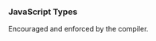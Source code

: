 <DIV class="">
<H3><A name="JavaScript_Types" id="JavaScript_Types">JavaScript Types</A></H3>
<DIV style="display:inline;" class="">Encouraged and enforced by the compiler.</DIV>
<DIV class=""><DIV class="stylepoint_body" name="JavaScript_Types__body" id="JavaScript_Types__body" style="display: none">
<a name="JsTypes"></a>
<p>When documenting a type in JSDoc, be as specific and accurate as
          possible. The types we support are based on the
<a href="http://www.google.com/url?sa=D&amp;q=http://wiki.ecmascript.org/doku.php?id=spec:spec">
            EcmaScript 4 spec</a>.</p>
<P class="">
<SPAN class="stylepoint_subsection">The JavaScript Type Language</SPAN>
<p>The ES4 proposal contained a language for specifying JavaScript
            types. We use this language in JsDoc to express the types.</p>

<p></p>
<table border="1" style="border-collapse:collapse" cellpadding="4">
            
<tr>
<th>Syntax Name</th>
<th>Syntax</th>
<th>Description</th>
<th style="min-width: 100px">Allows null?</th>
<th>Deprecated Syntaxes</th>
</tr>
            
            
<tr>
<td>Primitive Type</td>
<td>
                  There are 5 primitive types in JavaScript:
<code>{null}</code>,
<code>{undefined}</code>,
<code>{boolean}</code>,
<code>{number}</code>, and
<code>{string}</code>.
</td>
<td>Simply the name of a type.</td>
<td>Only<code>{null}</code>.<br>
                  The other primitive types are not nullable.</td>
<td></td>
</tr>

<tr>
<td>Instance Type</td>
<td>
<code>{Object}</code><br>
                  An instance of Object, or null.<p></p>
<code>{Function}</code><br>
                  An instance of Function, or null.<p></p>
<code>{EventTarget}</code><br>
                  An instance of a constructor that implements the EventTarget
                  interface, or null.
</td>
<td>An instance of a constructor or interface function.<p></p>

                Constructor functions are functions defined with the
<code>@constructor</code> JSDoc tag.
                Interface functions are functions defined with the
<code>@interface</code> JSDoc tag.<p></p>

<p>By default, instance types will accept null, but including the
<code>?</code> is recommended because it is more explicit.
</p>

<p>Whenever possible, avoid using<code>Object</code> in favor
                  of a more specific existing type or a newly defined record
                  type.<br>
                  Also avoid using<code>Function</code> in favor of the
                  more specific<code>function(...): ...</code>.</p>
</td>
<td>Yes.</td>
<td></td>
</tr>

<tr>
<td>Enum Type</td>
<td>
<code>{goog.events.EventType}</code><br>
                  One of the properties of the object literal initializer
                  of<code>goog.events.EventType</code>.
</td>
<td>
<p>An enum must be initialized as an object literal, or as an
                    alias of another enum, annotated with the<code>@enum</code>
                    JSDoc tag. The properties of this literal are the instances
                    of the enum. The syntax of the enum is defined
<a href="#enums">below</a>.</p>
<p>Note that this is one of the few things in our type system
                    that were not in the ES4 spec.</p>
</td>
<td>Depends on the referenced type.<code>@enum {string}</code>
                  or<code>@enum {number}</code> is not nullable by default,
                  while<code>@enum {Object}</code> is.</td>
<td></td>
</tr>

<tr>
<td>Type Application</td>
<td>
<code>{?Array&lt;string&gt;}</code><br>A nullable array of
                  strings.<p></p>
<code>{!Object&lt;string, number&gt;}</code><br>A non-null
                  object in which the keys are strings and the values are
                  numbers.<p></p>
<code>{!goog.structs.Set&lt;!YourType&gt;}</code><br>A non-null
                  Set of non-null instances of YourType.
</td>
<td>Parameterizes a type, by applying a set of type arguments
                  to that type. The idea is analogous to generics in Java. The
                  dot before the<code>&lt;</code> (e.g.
<code>{!Array.&lt;string&gt;}</code>) is optional.
</td>
<td>
                  Depends on the type being parameterized (<code>?Object</code>
                  vs.<code>!Object</code>) and on the type arguments used to
                  parameterize it (<code>?YourType</code> vs.
<code>!YourType</code>,<code>number</code> vs.
<code>?number</code>).
</td>
<td></td>
</tr>

<tr>
<td>Type Union</td>
<td>
<code>{(number|boolean)}</code><br>A number or a boolean.
</td>
<td>Indicates that a value might have type A OR type B.<p></p>

                  The parentheses may be omitted at the top-level
                  expression, but the parentheses should be included in
                  sub-expressions to avoid ambiguity.<br>
<code>{number|boolean}</code><br>
<code>{function(): (number|boolean)}</code>
</td>
<td>Only when any of the types in the union is already
                  nullable.</td>
<td>
<code>{(number,boolean)}</code>,<br>
<code>{(number||boolean)}</code>
</td>
</tr>

<tr>
<td>Nullable type</td>
<td>
<code>{?number}</code><br> A number or null.
</td>
<td>
<p>Shorthand for the union of the null type with any
                    other type. This is just syntactic sugar.</p>
<p>Note that the following are already nullable, and thus
                    prepending<code>?</code> is redundant, but is recommended
                    so that the intent is clear and explicit:
<DIV class=""><PRE>?Object, ?Array, ?Function</PRE></DIV></p>
</td>
<td>Yes.</td>
<td>
<code>{number?}</code>
</td>
</tr>

<tr>
<td>Non-nullable type</td>
<td>
<code>{!Object}</code><br> An Object, but never the
<code>null</code> value.
</td>
<td>
<p>Filters null out of nullable types. Most often used
                    with instance types, which are nullable by default.</p>
<p>Note that the following are already non-nullable, and thus
                    prepending<code>!</code> is redundant:
<DIV class=""><PRE class="badcode">!number, !string, !boolean, !{foo: string}, !function()</PRE></DIV></p>
</td>
<td>No.</td>
<td>
<code>{Object!}</code>
</td>
</tr>

<tr>
<td>Record Type</td>
<td>
<code>{{myNum: number, myObject}}</code>
<br>An anonymous type with the given type members.
</td>
<td>
<p>Indicates that the value has the specified members with the
                    specified types. In this case,<code>myNum</code> with a
                    type<code>number</code> and<code>myObject</code> with any
                    type.</p>
<p>Notice that the braces are part of the type syntax. For
                    example, to denote an<code>Array</code> of objects that
                    have a<code>length</code> property, you might write
<code>Array&lt;{length}&gt;</code>.</p>
</td>
<td>No.</td>
<td></td>
</tr>

<tr>
<td>Function Type</td>
<td>
<code>{function(string, boolean)}</code><br>
                  A function that takes two arguments (a string and a boolean),
                  and has an unknown return value.<br>
</td>
<td>
<p>Specifies a function.</p>
<p>Also note the difference between<code>{function()}</code>
                    and<code>{Function}</code>. The latter is an instance type
                    and is nullable by default.<code>function(...)</code>
                    should be used instead of<code>Function</code> whenever
                    possible because it provides more type information about its
                    parameters and return value.</p>
</td>
<td>No.</td>
<td></td>
</tr>

<tr>
<td>Function Return Type</td>
<td>
<code>{function(): number}</code><br>
                  A function that takes no arguments and returns a number.<br>
</td>
<td>Specifies a function return type.</td>
<td>
<code>function(...)</code> is not nullable. Nullability
                  of the return type is determined by the type itself.</td>
<td></td>
</tr>

<tr>
<td>Function<code>this</code> Type</td>
<td>
<code>{function(this:goog.ui.Menu, string)}</code><br>
                  A function that takes one argument (a string), and executes
                  in the context of a goog.ui.Menu.
</td>
<td>Specifies the context type of a function type.</td>
<td>
<code>function(...)</code> is not nullable.
<code>this</code> can be null.</td>
<td></td>
</tr>

<tr>
<td>Function<code>new</code> Type</td>
<td>
<code>{function(new:goog.ui.Menu, string)}</code><br>
                  A constructor that takes one argument (a string), and
                  creates a new instance of goog.ui.Menu when called
                  with the 'new' keyword.
</td>
<td>Specifies the constructed type of a constructor.</td>
<td>
<code>function(...)</code> is not nullable.</td>
<td></td>
</tr>

<tr>
<td>Variable arguments</td>
<td>
<code>{function(string, ...number): number}</code><br>
                  A function that takes one argument (a string), and then a
                  variable number of arguments that must be numbers.
</td>
<td>Specifies variable arguments to a function.</td>
<td>
<code>function(...)</code> is not nullable. Nullability
                  of the arguments is determined by the type annotation
                  after the<code>...</code>
</td>
<td></td>
</tr>

<tr>
<td>
<a name="var-args-annotation"></a>
                  Variable arguments (in<code>@param</code> annotations)
</td>
<td>
<code>@param {...number} var_args</code><br>
                  A variable number of arguments to an annotated function.
</td>
<td>
                  Specifies that the annotated function accepts a variable
                  number of arguments.
</td>
<td>Determined by the type annotation after the ellipsis.</td>
<td></td>
</tr>

<tr>
<td>Function<a href="#optional">optional arguments</a>
</td>
<td>
<code>{function(?string=, number=)}</code><br>
                  A function that takes one optional, nullable string and one
                  optional number as arguments. The<code>=</code> syntax is
                  only for<code>function</code> type declarations.
</td>
<td>Specifies optional arguments to a function.</td>
<td>
<code>function(...)</code> is not nullable. Nullability of
                  arguments is determined by the unadorned type annotation.
                  See<a href="#optional">nullable vs. optional</a> for more
                  information.</td>
<td></td>
</tr>

<tr>
<td>
<a name="optional-arg-annotation"></a>
                  Function<a href="#optional">optional arguments</a>
                  (in<code>@param</code> annotations)
</td>
<td>
<code>@param {number=} opt_argument</code><br>
                  An optional parameter of type<code>number</code>.
</td>
<td>Specifies that the annotated function accepts an optional
                  argument.</td>
<td>Same as above.</td>
<td></td>
</tr>

<tr>
<td>The ALL type</td>
<td><code>{*}</code></td>
<td>Indicates that the variable can take on any type.</td>
<td>Yes.</td>
<td></td>
</tr>

<tr>
<td>The UNKNOWN type</td>
<td><code>{?}</code></td>
<td>Indicates that the variable can take on any type,
                    and the compiler should not type-check any uses of it.</td>
<td>Yes.</td>
<td></td>
</tr>
            
</table>
</P>
<P class="">
<SPAN class="stylepoint_subsection">Types in JavaScript</SPAN>
<p></p>
<table border="1" style="border-collapse:collapse" cellpadding="4">
            
<tr>
<th>Type Example</th>
<th>Value Examples</th>
<th>Description</th>
</tr>
            
            

<tr>
<td>number</td>
<td>
<DIV class=""><PRE>1
1.0
-5
1e5
Math.PI</PRE></DIV>
</td>
<td></td>
</tr>

<tr>
<td>Number</td>
<td>
<DIV class=""><PRE>new Number(true)</PRE></DIV>
</td>
<td>
<a href="#Wrapper_objects_for_primitive_types">
                    Number object
</a>
</td>
</tr>

<tr>
<td>string</td>
<td>
<DIV class=""><PRE>'Hello'
"World"
String(42)</PRE></DIV>
</td>
<td>
                  String value
</td>
</tr>

<tr>
<td>String</td>
<td>
<DIV class=""><PRE>new String('Hello')
new String(42)</PRE></DIV>
</td>
<td>
<a href="#Wrapper_objects_for_primitive_types">
                    String object
</a>
</td>
</tr>

<tr>
<td>boolean</td>
<td>
<DIV class=""><PRE>true
false
Boolean(0)</PRE></DIV>
</td>
<td>
                  Boolean value
</td>
</tr>

<tr>
<td>Boolean</td>
<td>
<DIV class=""><PRE>new Boolean(true)</PRE></DIV>
</td>
<td>
<a href="#Wrapper_objects_for_primitive_types">
                    Boolean object
</a>
</td>
</tr>

<tr>
<td>RegExp</td>
<td>
<DIV class=""><PRE>new RegExp('hello')
/world/g</PRE></DIV>
</td>
<td>
</td>
</tr>

<tr>
<td>Date</td>
<td>
<DIV class=""><PRE>new Date
new Date()</PRE></DIV>
</td>
<td></td>
</tr>

<tr>
<td>
<span class="internal"><i>preferred:</i><br></span>
                  null
<span class="internal">
<br><br>
<i>deprecated:</i><br>
                    Null
</span>
</td>
<td>
<DIV class=""><PRE>null</PRE></DIV>
</td>
<td></td>
</tr>

<tr>
<td>
<span class="internal"><i>preferred:</i><br></span>
                  undefined
<span class="internal">
<br><br>
<i>deprecated:</i><br>
                    Undefined
</span>
</td>
<td>
<DIV class=""><PRE>undefined</PRE></DIV>
</td>
<td></td>
</tr>

<tr>
<td>void</td>
<td>
<DIV class=""><PRE>function f() {
  return;
}</PRE></DIV>
</td>
<td>No return value</td>
</tr>

<tr>
<td>Array</td>
<td>
<DIV class=""><PRE>['foo', 0.3, null]
[]</PRE></DIV>
</td>
<td>Untyped Array</td>
</tr>

<tr>
<td>Array&lt;number&gt;</td>
<td>
<DIV class=""><PRE>[11, 22, 33]</PRE></DIV>
</td>
<td>
                  An Array of numbers
</td>
</tr>

<tr>
<td>Array&lt;Array&lt;string&gt;&gt;</td>
<td>
<DIV class=""><PRE>[['one', 'two', 'three'], ['foo', 'bar']]</PRE></DIV>
</td>
<td>Array of Arrays of strings</td>
</tr>

<tr>
<td>Object</td>
<td>
<DIV class=""><PRE>{}
{foo: 'abc', bar: 123, baz: null}</PRE></DIV>
</td>
<td></td>
</tr>

<tr>
<td>Object&lt;string&gt;</td>
<td>
<DIV class=""><PRE>{'foo': 'bar'}</PRE></DIV>
</td>
<td>
                  An Object in which the values are strings.
</td>
</tr>

<tr>
<td>Object&lt;number, string&gt;</td>
<td>
<DIV class=""><PRE>var obj = {};
obj[1] = 'bar';</PRE></DIV>
</td>
<td>
                  An Object in which the keys are numbers and the values are
                  strings.<p></p>Note that in JavaScript, the keys are always
                  implicitly converted to strings, so
<code>obj['1'] == obj[1]</code>.
                  So the key will always be a string in for...in loops. But the
                  compiler will verify the type of the key when indexing into
                  the object.
</td>
</tr>

<tr>
<td>Function</td>
<td>
<DIV class=""><PRE>function(x, y) {
  return x * y;
}</PRE></DIV>
</td>
<td>
<a href="#Wrapper_objects_for_primitive_types">
                    Function object
</a>
</td>
</tr>

<tr>
<td>function(number, number): number</td>
<td>
<DIV class=""><PRE>function(x, y) {
  return x * y;
}</PRE></DIV>
</td>
<td>function value</td>
</tr>

<tr>
<td><a name="constructor-tag">SomeClass</a></td>
<td>
<DIV class=""><PRE>/** @constructor */
function SomeClass() {}

new SomeClass();</PRE></DIV>
</td>
<td></td>
</tr>

<tr>
<td>SomeInterface</td>
<td>
<DIV class=""><PRE>/** @interface */
function SomeInterface() {}

SomeInterface.prototype.draw = function() {};</PRE></DIV>
</td>
<td></td>
</tr>

<tr>
<td>SomeRecord</td>
<td>
<DIV class=""><PRE>/** @record */
function SomeInterface() {}

SomeInterface.prototype.draw = function() {};</PRE></DIV>
</td>
<td>
                  Like an interface, but is checked using structural equality
                  only. Any value with matching properties is convertible to the
                  record type.
</td>
</tr>

<tr>
<td>project.MyClass</td>
<td>
<DIV class=""><PRE>/** @constructor */
project.MyClass = function () {}

new project.MyClass()</PRE></DIV>
</td>
<td></td>
</tr>

<tr>
<td>project.MyEnum</td>
<td>
<DIV class=""><PRE>/** @enum {string} */
project.MyEnum = {
  /** The color blue. */
  BLUE: '#0000dd',
  /** The color red. */
  RED: '#dd0000'
};</PRE></DIV>
</td>
<td>
<a name="enums">Enumeration</a><p></p>
                  JSDoc comments on enum values are optional.
</td>
</tr>

<tr>
<td>Element</td>
<td>
<DIV class=""><PRE>document.createElement('div')</PRE></DIV>
</td>
<td>Elements in the DOM.</td>
</tr>

<tr>
<td>Node</td>
<td>
<DIV class=""><PRE>document.body.firstChild</PRE></DIV>
</td>
<td>Nodes in the DOM.</td>
</tr>

<tr>
<td>HTMLInputElement</td>
<td>
<DIV class=""><PRE>htmlDocument.getElementsByTagName('input')[0]</PRE></DIV>
</td>
<td>A specific type of DOM element.</td>
</tr>
            
</table>
</P>

<P class="">
<SPAN class="stylepoint_subsection">Type Casts</SPAN>
<p>In cases where type-checking doesn't accurately infer the type of
            an expression, it is possible to add a type cast comment by adding a
            type annotation comment and enclosing the expression in
            parentheses. The parentheses are required.</p>

<DIV class=""><PRE>/** @type {number} */ (x)</PRE></DIV>
</P>

<P class="">
<SPAN class="stylepoint_subsection">Nullable vs. Optional Parameters and Properties</SPAN>
<a name="optional"></a>
<p>Because JavaScript is a loosely-typed language, it is very
            important to understand the subtle differences between optional,
            nullable, and undefined function parameters and class
            properties.</p>

<p>Instances of classes and interfaces are nullable by default.
          For example, the following declaration</p>

<DIV class=""><PRE>/**
 * Some class, initialized with a value.
 * @param {Object} value Some value.
 * @constructor
 */
function MyClass(value) {
  /**
   * Some value.
   * @private {Object}
   */
  this.myValue_ = value;
}</PRE></DIV>

<p>tells the compiler that the<code>myValue_</code> property holds
            either an Object or null.  If<code>myValue_</code> must never be
            null, it should be declared like this:</p>

<DIV class=""><PRE>/**
 * Some class, initialized with a non-null value.
 * @param {!Object} value Some value.
 * @constructor
 */
function MyClass(value) {
  /**
   * Some value.
   * @private {!Object}
   */
  this.myValue_ = value;
}</PRE></DIV>

<p>This way, if the compiler can determine that somewhere in the code
<code>MyClass</code> is initialized with a null value, it will issue
            a warning.</p>

<div class="internal">
<p>You may see type declarations like these in legacy code:</p>
<DIV class=""><PRE>@type {Object?}
@type {Object|null}</PRE></DIV>
</div>

<p>Optional parameters to functions may be undefined at runtime, so if
          they are assigned to class properties, those properties must be
          declared accordingly:</p>

<DIV class=""><PRE>/**
 * Some class, initialized with an optional value.
 * @param {!Object=} opt_value Some value (optional).
 * @constructor
 */
function MyClass(opt_value) {
  /**
   * Some value.
   * @private {!Object|undefined}
   */
  this.myValue_ = opt_value;
}</PRE></DIV>

<p>This tells the compiler that<code>myValue_</code> may hold an
            Object, or remain undefined.</p>

<p>Note that the optional parameter<code>opt_value</code> is declared
            to be of type<code>{!Object=}</code>, not
<code>{!Object|undefined}</code>.  This is because optional
            parameters may, by definition, be undefined.  While there is no harm
            in explicitly declaring an optional parameter as possibly undefined,
            it is both unnecessary and makes the code harder to read.</p>

<p>Finally, note that being nullable and being optional are orthogonal
            properties.  The following four declarations are all different:</p>

<DIV class=""><PRE>/**
 * Takes four arguments, two of which are nullable, and two of which are
 * optional.
 * @param {!Object} nonNull Mandatory (must not be undefined), must not be null.
 * @param {?Object} mayBeNull Mandatory (must not be undefined), may be null.
 *     ({Object} would mean the same thing, but is not as explicit.)
 * @param {!Object=} opt_nonNull Optional (may be undefined), but if present,
 *     must not be null!
 * @param {?Object=} opt_mayBeNull Optional (may be undefined), may be null.
 *     ({Object=} would mean the same thing, but is not as explicit.)
 */
function strangeButTrue(nonNull, mayBeNull, opt_nonNull, opt_mayBeNull) {
  // ...
};</PRE></DIV>
</P>

<P class="">
<SPAN class="stylepoint_subsection">Typedefs</SPAN>
<a name="Typedefs"></a>
<p>Sometimes types can get complicated. A function that accepts
            content for an Element might look like:</p>

<DIV class=""><PRE>/**
 * @param {string} tagName
 * @param {(string|Element|Text|Array&lt;Element&gt;|Array&lt;Text&gt;)} contents
 * @return {!Element}
 */
goog.createElement = function(tagName, contents) {
  ...
};</PRE></DIV>

<p>You can define commonly used type expressions with a
<code>@typedef</code> tag. For example,</p>

<DIV class=""><PRE>/** @typedef {(string|Element|Text|Array&lt;Element&gt;|Array&lt;Text&gt;)} */
goog.ElementContent;

/**
 * @param {string} tagName
 * @param {goog.ElementContent} contents
 * @return {!Element}
 */
goog.createElement = function(tagName, contents) {
...
};</PRE></DIV>
</P>

<P class="">
<SPAN class="stylepoint_subsection">Template types</SPAN>
<a name="Template_types"></a>
<p>The compiler has limited support for template types. It can only
            infer the type of<code>this</code> inside an anonymous function
            literal from the type of the<code>this</code> argument and whether the
<code>this</code> argument is missing.</p>

<DIV class=""><PRE>/**
 * @param {function(this:T, ...)} fn
 * @param {T} thisObj
 * @param {...*} var_args
 * @template T
 */
goog.bind = function(fn, thisObj, var_args) {
...
};
// Possibly generates a missing property warning.
goog.bind(function() { this.someProperty; }, new SomeClass());
// Generates an undefined this warning.
goog.bind(function() { this.someProperty; });</PRE></DIV>
</P>
</DIV></DIV>
</DIV>
